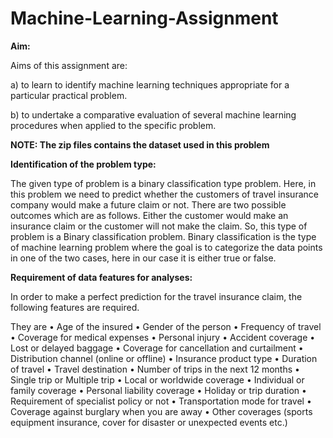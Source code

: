 # Machine-Learning-Assignment

**Aim:**

Aims of this assignment are: 

a) to learn to identify machine learning techniques appropriate for a particular practical problem.

b) to undertake a comparative evaluation of several machine learning procedures when applied to the specific problem.

**NOTE: The zip files contains the dataset used in this problem**

**Identification of the problem type:**

The given type of problem is a binary classification type problem. Here, in this problem we need to predict whether the customers of travel insurance company would make a future claim or not. There are two possible outcomes which are as follows. Either the customer would make an insurance claim or the customer will not make the claim. So, this type of problem is a Binary classification problem. Binary classification is the type of machine learning problem where the goal is to categorize the data points in one of the two cases, here in our case it is either true or false.

**Requirement of data features for analyses:**

In order to make a perfect prediction for the travel insurance claim, the following features are required.

They are 
•	Age of the insured
•	Gender of the person 
•	Frequency of travel 
•	Coverage for medical expenses 
•	Personal injury 
•	Accident coverage 
•	Lost or delayed baggage
•	Coverage for cancellation and curtailment
•	Distribution channel (online or offline)
•	Insurance product type
•	Duration of travel
•	Travel destination
•	Number of trips in the next 12 months
•	Single trip or Multiple trip 
•	Local or worldwide coverage
•	Individual or family coverage
•	Personal liability coverage
•	Holiday or trip duration
•	Requirement of specialist policy or not
•	Transportation mode for travel
•	Coverage against burglary when you are away
•	Other coverages (sports equipment insurance, cover for disaster or unexpected events etc.)

